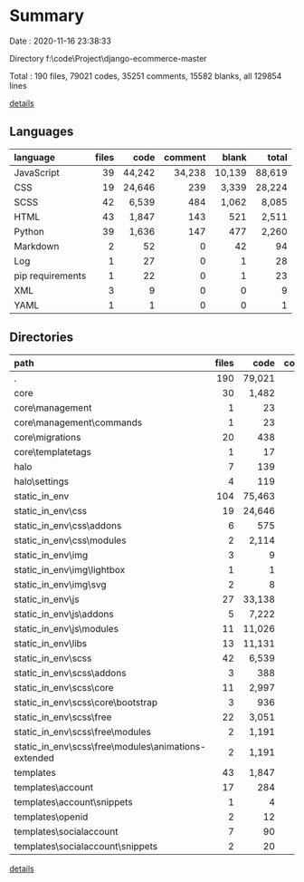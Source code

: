# Summary

Date : 2020-11-16 23:38:33

Directory f:\code\Project\django-ecommerce-master

Total : 190 files,  79021 codes, 35251 comments, 15582 blanks, all 129854 lines

[details](details.md)

## Languages
| language | files | code | comment | blank | total |
| :--- | ---: | ---: | ---: | ---: | ---: |
| JavaScript | 39 | 44,242 | 34,238 | 10,139 | 88,619 |
| CSS | 19 | 24,646 | 239 | 3,339 | 28,224 |
| SCSS | 42 | 6,539 | 484 | 1,062 | 8,085 |
| HTML | 43 | 1,847 | 143 | 521 | 2,511 |
| Python | 39 | 1,636 | 147 | 477 | 2,260 |
| Markdown | 2 | 52 | 0 | 42 | 94 |
| Log | 1 | 27 | 0 | 1 | 28 |
| pip requirements | 1 | 22 | 0 | 1 | 23 |
| XML | 3 | 9 | 0 | 0 | 9 |
| YAML | 1 | 1 | 0 | 0 | 1 |

## Directories
| path | files | code | comment | blank | total |
| :--- | ---: | ---: | ---: | ---: | ---: |
| . | 190 | 79,021 | 35,251 | 15,582 | 129,854 |
| core | 30 | 1,482 | 142 | 430 | 2,054 |
| core\management | 1 | 23 | 1 | 12 | 36 |
| core\management\commands | 1 | 23 | 1 | 12 | 36 |
| core\migrations | 20 | 438 | 19 | 116 | 573 |
| core\templatetags | 1 | 17 | 0 | 6 | 23 |
| halo | 7 | 139 | 4 | 43 | 186 |
| halo\settings | 4 | 119 | 4 | 35 | 158 |
| static_in_env | 104 | 75,463 | 34,961 | 14,541 | 124,965 |
| static_in_env\css | 19 | 24,646 | 239 | 3,339 | 28,224 |
| static_in_env\css\addons | 6 | 575 | 32 | 68 | 675 |
| static_in_env\css\modules | 2 | 2,114 | 22 | 199 | 2,335 |
| static_in_env\img | 3 | 9 | 0 | 0 | 9 |
| static_in_env\img\lightbox | 1 | 1 | 0 | 0 | 1 |
| static_in_env\img\svg | 2 | 8 | 0 | 0 | 8 |
| static_in_env\js | 27 | 33,138 | 12,572 | 8,271 | 53,981 |
| static_in_env\js\addons | 5 | 7,222 | 7,302 | 2,221 | 16,745 |
| static_in_env\js\modules | 11 | 11,026 | 2,302 | 2,444 | 15,772 |
| static_in_env\libs | 13 | 11,131 | 21,666 | 1,869 | 34,666 |
| static_in_env\scss | 42 | 6,539 | 484 | 1,062 | 8,085 |
| static_in_env\scss\addons | 3 | 388 | 41 | 18 | 447 |
| static_in_env\scss\core | 11 | 2,997 | 285 | 520 | 3,802 |
| static_in_env\scss\core\bootstrap | 3 | 936 | 162 | 317 | 1,415 |
| static_in_env\scss\free | 22 | 3,051 | 83 | 505 | 3,639 |
| static_in_env\scss\free\modules | 2 | 1,191 | 16 | 286 | 1,493 |
| static_in_env\scss\free\modules\animations-extended | 2 | 1,191 | 16 | 286 | 1,493 |
| templates | 43 | 1,847 | 143 | 521 | 2,511 |
| templates\account | 17 | 284 | 0 | 111 | 395 |
| templates\account\snippets | 1 | 4 | 0 | 2 | 6 |
| templates\openid | 2 | 12 | 0 | 9 | 21 |
| templates\socialaccount | 7 | 90 | 0 | 43 | 133 |
| templates\socialaccount\snippets | 2 | 20 | 0 | 5 | 25 |

[details](details.md)